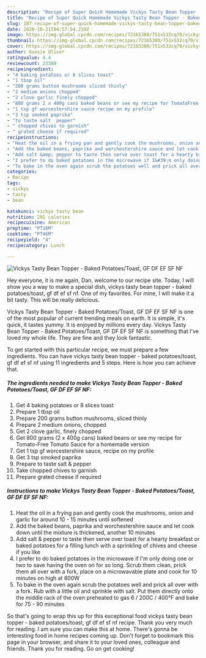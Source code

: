 ```yaml
---
description: "Recipe of Super Quick Homemade Vickys Tasty Bean Topper - Baked Potatoes/Toast, GF DF EF SF NF"
title: "Recipe of Super Quick Homemade Vickys Tasty Bean Topper - Baked Potatoes/Toast, GF DF EF SF NF"
slug: 107-recipe-of-super-quick-homemade-vickys-tasty-bean-topper-baked-potatoes-toast-gf-df-ef-sf-nf
date: 2020-10-21T04:57:54.239Z
image: https://img-global.cpcdn.com/recipes/72165380/751x532cq70/vickys-tasty-bean-topper-baked-potatoestoast-gf-df-ef-sf-nf-recipe-main-photo.jpg
thumbnail: https://img-global.cpcdn.com/recipes/72165380/751x532cq70/vickys-tasty-bean-topper-baked-potatoestoast-gf-df-ef-sf-nf-recipe-main-photo.jpg
cover: https://img-global.cpcdn.com/recipes/72165380/751x532cq70/vickys-tasty-bean-topper-baked-potatoestoast-gf-df-ef-sf-nf-recipe-main-photo.jpg
author: Gussie Oliver
ratingvalue: 4.4
reviewcount: 23389
recipeingredient:
- "4 baking potatoes or 8 slices toast"
- "1 tbsp oil"
- "200 grams button mushrooms sliced thinly"
- "2 medium onions chopped"
- "2 clove garlic finely chopped"
- "800 grams 2 x 400g cans baked beans or see my recipe for TomatoFree Tomato Sauce for a homemade version"
- "1 tsp gf worcestershire sauce recipe on my profile"
- "3 tsp smoked paprika"
- "to taste salt  pepper"
- " chopped chives to garnish"
- " grated cheese if required"
recipeinstructions:
- "Heat the oil in a frying pan and gently cook the mushrooms, onion and garlic for around 10 - 15 minutes until softened"
- "Add the baked beans, paprika and worchestershire sauce and let cook down until the mixture is thickened, another 10 minutes"
- "Add salt &amp; pepper to taste then serve over toast for a hearty breakfast or baked potatoes for a filling lunch with a sprinkling of chives and cheese if you like"
- "I prefer to do baked potatoes in the microwave if I&#39;m only doing one or two to save having the oven on for so long. Scrub them clean, prick them all over with a fork, place on a microwavable plate and cook for 10 minutes on high at 800W"
- "To bake in the oven again scrub the potatoes well and prick all over with a fork. Rub with a little oil and sprinkle with salt. Put them directly onto the middle rack of the oven preheated to gas 6 / 200C / 400°F and bake for 75 - 90 minutes"
categories:
- Recipe
tags:
- vickys
- tasty
- bean

katakunci: vickys tasty bean 
nutrition: 291 calories
recipecuisine: American
preptime: "PT16M"
cooktime: "PT46M"
recipeyield: "4"
recipecategory: Lunch

---
```



![Vickys Tasty Bean Topper - Baked Potatoes/Toast, GF DF EF SF NF](https://img-global.cpcdn.com/recipes/72165380/751x532cq70/vickys-tasty-bean-topper-baked-potatoestoast-gf-df-ef-sf-nf-recipe-main-photo.jpg)

Hey everyone, it is me again, Dan, welcome to our recipe site. Today, I will show you a way to make a special dish, vickys tasty bean topper - baked potatoes/toast, gf df ef sf nf. One of my favorites. For mine, I will make it a bit tasty. This will be really delicious.



Vickys Tasty Bean Topper - Baked Potatoes/Toast, GF DF EF SF NF is one of the most popular of current trending meals on earth. It is simple, it's quick, it tastes yummy. It is enjoyed by millions every day. Vickys Tasty Bean Topper - Baked Potatoes/Toast, GF DF EF SF NF is something that I've loved my whole life. They are fine and they look fantastic.


To get started with this particular recipe, we must prepare a few ingredients. You can have vickys tasty bean topper - baked potatoes/toast, gf df ef sf nf using 11 ingredients and 5 steps. Here is how you can achieve that.

<!--inarticleads1-->

##### The ingredients needed to make Vickys Tasty Bean Topper - Baked Potatoes/Toast, GF DF EF SF NF:

1. Get 4 baking potatoes or 8 slices toast
1. Prepare 1 tbsp oil
1. Prepare 200 grams button mushrooms, sliced thinly
1. Prepare 2 medium onions, chopped
1. Get 2 clove garlic, finely chopped
1. Get 800 grams (2 x 400g cans) baked beans or see my recipe for Tomato-Free Tomato Sauce for a homemade version
1. Get 1 tsp gf worcestershire sauce, recipe on my profile
1. Get 3 tsp smoked paprika
1. Prepare to taste salt &amp; pepper
1. Take  chopped chives to garnish
1. Prepare  grated cheese if required




<!--inarticleads2-->

##### Instructions to make Vickys Tasty Bean Topper - Baked Potatoes/Toast, GF DF EF SF NF:

1. Heat the oil in a frying pan and gently cook the mushrooms, onion and garlic for around 10 - 15 minutes until softened
1. Add the baked beans, paprika and worchestershire sauce and let cook down until the mixture is thickened, another 10 minutes
1. Add salt &amp; pepper to taste then serve over toast for a hearty breakfast or baked potatoes for a filling lunch with a sprinkling of chives and cheese if you like
1. I prefer to do baked potatoes in the microwave if I&#39;m only doing one or two to save having the oven on for so long. Scrub them clean, prick them all over with a fork, place on a microwavable plate and cook for 10 minutes on high at 800W
1. To bake in the oven again scrub the potatoes well and prick all over with a fork. Rub with a little oil and sprinkle with salt. Put them directly onto the middle rack of the oven preheated to gas 6 / 200C / 400°F and bake for 75 - 90 minutes




So that's going to wrap this up for this exceptional food vickys tasty bean topper - baked potatoes/toast, gf df ef sf nf recipe. Thank you very much for reading. I am sure you can make this at home. There's gonna be interesting food in home recipes coming up. Don't forget to bookmark this page in your browser, and share it to your loved ones, colleague and friends. Thank you for reading. Go on get cooking!
